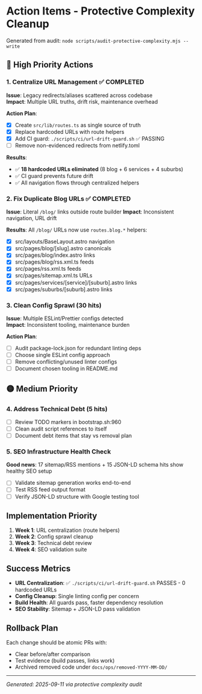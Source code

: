 # Action Items - Protective Complexity Cleanup

Generated from audit: `node scripts/audit-protective-complexity.mjs --write`

## 🔴 High Priority Actions

### 1. Centralize URL Management ✅ COMPLETED
**Issue**: Legacy redirects/aliases scattered across codebase  
**Impact**: Multiple URL truths, drift risk, maintenance overhead

**Action Plan**:
- [x] Create `src/lib/routes.ts` as single source of truth
- [x] Replace hardcoded URLs with route helpers
- [x] Add CI guard: `./scripts/ci/url-drift-guard.sh` ✅ PASSING
- [ ] Remove non-evidenced redirects from netlify.toml

**Results**: 
- ✅ **18 hardcoded URLs eliminated** (8 blog + 6 services + 4 suburbs)
- ✅ CI guard prevents future drift
- ✅ All navigation flows through centralized helpers

### 2. Fix Duplicate Blog URLs ✅ COMPLETED  
**Issue**: Literal `/blog/` links outside route builder
**Impact**: Inconsistent navigation, URL drift

**Results**: All `/blog/` URLs now use `routes.blog.*` helpers:
- [x] src/layouts/BaseLayout.astro navigation
- [x] src/pages/blog/[slug].astro canonicals  
- [x] src/pages/blog/index.astro links
- [x] src/pages/blog/rss.xml.ts feeds
- [x] src/pages/rss.xml.ts feeds
- [x] src/pages/sitemap.xml.ts URLs
- [x] src/pages/services/[service]/[suburb].astro links
- [x] src/pages/suburbs/[suburb].astro links

### 3. Clean Config Sprawl (30 hits)
**Issue**: Multiple ESLint/Prettier configs detected  
**Impact**: Inconsistent tooling, maintenance burden

**Action Plan**:
- [ ] Audit package-lock.json for redundant linting deps
- [ ] Choose single ESLint config approach  
- [ ] Remove conflicting/unused linter configs
- [ ] Document chosen tooling in README.md

## 🟡 Medium Priority

### 4. Address Technical Debt (5 hits)
- [ ] Review TODO markers in bootstrap.sh:960
- [ ] Clean audit script references to itself
- [ ] Document debt items that stay vs removal plan

### 5. SEO Infrastructure Health Check
**Good news**: 17 sitemap/RSS mentions + 15 JSON-LD schema hits show healthy SEO setup
- [ ] Validate sitemap generation works end-to-end
- [ ] Test RSS feed output format
- [ ] Verify JSON-LD structure with Google testing tool

## Implementation Priority

1. **Week 1**: URL centralization (route helpers)
2. **Week 2**: Config sprawl cleanup  
3. **Week 3**: Technical debt review
4. **Week 4**: SEO validation suite

## Success Metrics

- **URL Centralization**: ✅ `./scripts/ci/url-drift-guard.sh` PASSES - 0 hardcoded URLs
- **Config Cleanup**: Single linting config per concern  
- **Build Health**: All guards pass, faster dependency resolution
- **SEO Stability**: Sitemap + JSON-LD pass validation

## Rollback Plan

Each change should be atomic PRs with:
- Clear before/after comparison
- Test evidence (build passes, links work)
- Archived removed code under `docs/ops/removed-YYYY-MM-DD/`

---
*Generated: 2025-09-11 via protective complexity audit*
